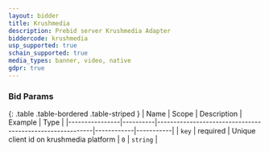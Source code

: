 ```yaml
---
layout: bidder
title: Krushmedia
description: Prebid server Krushmedia Adapter
biddercode: krushmedia
usp_supported: true
schain_supported: true
media_types: banner, video, native
gdpr: true
---
```


### Bid Params

{: .table .table-bordered .table-striped }
| Name           | Scope    | Description                                              | Example    | Type      |
|----------------|----------|----------------------------------------------------------|------------|-----------|
| `key` | required | Unique client id on krushmedia platform | `0`        | `string` |
